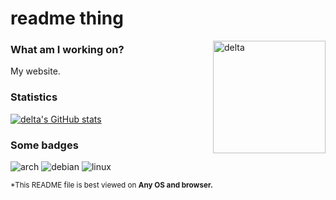 # readme thing
<img align="right" alt="delta" width="180" src="https://avatars.githubusercontent.com/u/86793541?v=4" />

### What am I working on?
My website.



### Statistics
[![delta's GitHub stats](https://github-readme-stats.vercel.app/api?username=deltaALT&show_icons=true&theme=transparent)](https://github.com/anuraghazra/github-readme-stats)

### Some badges
![arch](https://img.shields.io/badge/I_use_Arch_BTW-1793D1?style=for-the-badge&logo=arch-linux&logoColor=white)
![debian](https://img.shields.io/badge/Debian-A81D33?style=for-the-badge&logo=debian&logoColor=white)
![linux](https://img.shields.io/badge/Linux-FCC624?style=for-the-badge&logo=linux&logoColor=black)


<sub>*This README file is best viewed on <strong>Any OS and browser.</strong></sub>
